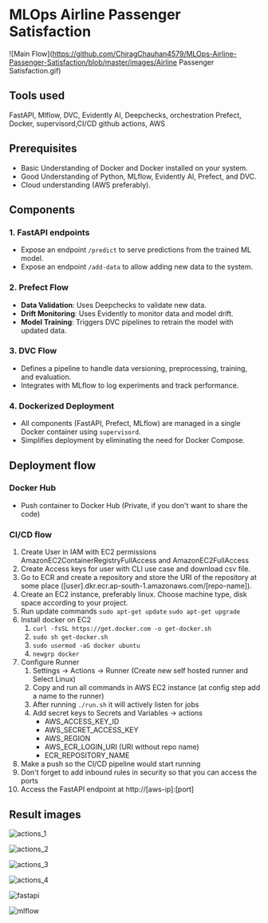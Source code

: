 # MLOps Airline Passenger Satisfaction

![Main Flow](https://github.com/ChiragChauhan4579/MLOps-Airline-Passenger-Satisfaction/blob/master/images/Airline Passenger Satisfaction.gif)

## Tools used
FastAPI, Mlflow, DVC, Evidently AI, Deepchecks, orchestration Prefect, Docker, supervisord,CI/CD github actions, AWS

## Prerequisites
- Basic Understanding of Docker and Docker installed on your system.
- Good Understanding of Python, MLflow, Evidently AI, Prefect, and DVC.
- Cloud understanding (AWS preferably).

## Components

### 1. FastAPI endpoints
- Expose an endpoint `/predict` to serve predictions from the trained ML model.
- Expose an endpoint `/add-data` to allow adding new data to the system.

### 2. Prefect Flow
- **Data Validation**: Uses Deepchecks to validate new data.
- **Drift Monitoring**: Uses Evidently to monitor data and model drift.
- **Model Training**: Triggers DVC pipelines to retrain the model with updated data.

### 3. DVC Flow
- Defines a pipeline to handle data versioning, preprocessing, training, and evaluation.
- Integrates with MLflow to log experiments and track performance.

### 4. Dockerized Deployment
- All components (FastAPI, Prefect, MLflow) are managed in a single Docker container using `supervisord`.
- Simplifies deployment by eliminating the need for Docker Compose.

## Deployment flow

### Docker Hub
- Push container to Docker Hub (Private, if you don't want to share the code)

### CI/CD flow
1. Create User in IAM with EC2 permissions AmazonEC2ContainerRegistryFullAccess and AmazonEC2FullAccess
2. Create Access keys for user with CLI use case and download csv file.
3. Go to ECR and create a repository and store the URI of the repository at some place ([user].dkr.ecr.ap-south-1.amazonaws.com/[repo-name]).
4. Create an EC2 instance, preferably linux. Choose machine type, disk space according to your project.
5. Run update commands
    `sudo apt-get update`
    `sudo apt-get upgrade`
6. Install docker on EC2
    1. `curl -fsSL https://get.docker.com -o get-docker.sh`
    2. `sudo sh get-docker.sh`
    3. `sudo usermod -aG docker ubuntu`
    4. `newgrp docker`
7. Configure Runner
    1. Settings -> Actions -> Runner (Create new self hosted runner and Select Linux)
    2. Copy and run all commands in AWS EC2 instance (at config step add a name to the runner)
    3. After running `./run.sh` it will actively listen for jobs
    4. Add secret keys to Secrets and Variables -> actions
        * AWS_ACCESS_KEY_ID
        * AWS_SECRET_ACCESS_KEY
        * AWS_REGION
        * AWS_ECR_LOGIN_URI (URI without repo name)
        * ECR_REPOSITORY_NAME
8. Make a push so the CI/CD pipeline would start running
9. Don't forget to add inbound rules in security so that you can access the ports
10. Access the FastAPI endpoint at http://[aws-ip]:[port]

## Result images

![actions_1](https://github.com/ChiragChauhan4579/MLOps-Airline-Passenger-Satisfaction/blob/master/images/actions_1.png)

![actions_2](https://github.com/ChiragChauhan4579/MLOps-Airline-Passenger-Satisfaction/blob/master/images/actions_2.png)

![actions_3](https://github.com/ChiragChauhan4579/MLOps-Airline-Passenger-Satisfaction/blob/master/images/actions_3.png)

![actions_4](https://github.com/ChiragChauhan4579/MLOps-Airline-Passenger-Satisfaction/blob/master/images/actions_4.png)

![fastapi](https://github.com/ChiragChauhan4579/MLOps-Airline-Passenger-Satisfaction/blob/master/images/fastapi.png)

![mlflow](https://github.com/ChiragChauhan4579/MLOps-Airline-Passenger-Satisfaction/blob/master/images/mlflow.png)
